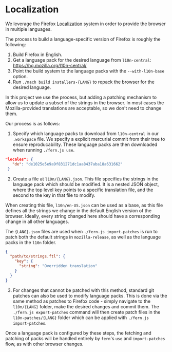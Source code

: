 # Localization

We leverage the Firefox [Localization](https://firefox-source-docs.mozilla.org/l10n/overview.html)
system in order to provide the browser in multiple languages.

The process to build a language-specific version of Firefox is roughly the following:
 1. Build Firefox in English.
 2. Get a language pack for the desired language from `l10n-central`: https://hg.mozilla.org/l10n-central/
 3. Point the build system to the language packs with the `--with-l10n-base` option.
 4. Run `./mach build installers-{LANG}` to repack the browser for the desired language.

In this project we use the process, but adding a patching mechanism to allow us to update a subset
of the strings in the browser. In most cases the Mozilla-provided translations are acceptable, so
we don't need to change them.

Our process is as follows:
 1. Specify which language packs to download from `l10n-central` in our `.workspace` file. We specify
 a explicit mercurial commit from their tree to ensure reproducability. These language packs are then
 downloaded when running `./fern.js use`.
 ```json
 "locales": {
    "de": "de1025e5e9a9f831271dc1aa8437aba18a631662"
  }
  ```
  2. Create a file at `l10n/{LANG}.json`. This file specifies the strings in the language pack which
  should be modified. It is a nested JSON object, where the top level key points to a specific
  translation file, and the second to the key in that file to modify.

  When creating this file, `l10n/en-US.json` can be used as a base, as this file defines all the
  strings we change in the default English version of the browser. Ideally, every string changed
  here should have a corresponding change in all other languages.

  The `{LANG}.json` files are used when `./fern.js import-patches` is run to patch both the default
  strings in `mozilla-release`, as well as the language packs in the `l10n` folder.
  ```json
  {
    "path/to/strings.ftl": {
      "key": {
        "string": "Overridden translation"
      }
    }
  }
  ```
  3. For changes that cannot be patched with this method, standard git patches can also be used to
  modify language packs. This is done via the same method as patches to Firefox code - simply navigate
  to the `l10n/{LANG}` folder, make the desired changes and commit them. The `./fern.js export-patches`
  command will then create patch files in the `l10n-patches/{LANG}` folder which can be applied with
  `./fern.js import-patches`.

Once a language pack is configured by these steps, the fetching and patching of packs will be handled
entirely by `fern`'s `use` and `import-patches` flow, as with other browser changes.